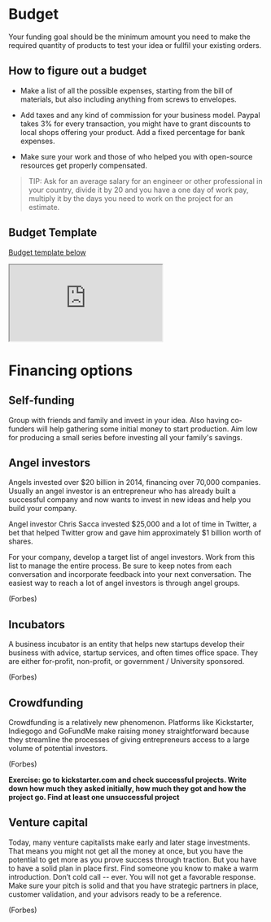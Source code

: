 # Budget

Your funding goal should be the minimum amount you need to make the required quantity of products to test your idea or fullfil your existing orders.

## How to figure out a budget

- Make a list of all the possible expenses, starting from the bill of materials, but also including anything from screws to envelopes.

- Add taxes and any kind of commission for your business model. Paypal takes 3% for every transaction, you might have to grant discounts to local shops offering your product. Add a fixed percentage for bank expenses.

- Make sure your work and those of who helped you with open-source resources get properly compensated. 

>TIP: Ask for an average salary for an engineer or other professional in your country, divide it by 20 and you have a one day of work pay, multiply it by the days you need to work on the project for an estimate.

## Budget Template

[Budget template below](https://docs.google.com/spreadsheets/d/1bUut3thgHJO4V4hRwjHPhzgWpTK2rj13yjDEfpYrdEY/edit?usp=sharing)

<iframe src="https://docs.google.com/spreadsheets/d/e/2PACX-1vRx2TuylAAVfsRgtz5-HwaR8I4rOF-3xNHa3r8EPAwFCtPby2HfElQ2p_3K8H9MOtht6LeJH9o6yxS6/pubhtml?widget=true&amp;headers=false"></iframe>

# Financing options

## Self-funding

Group with friends and family and invest in your idea. Also
having co-funders will help gathering some initial money to 
start production. Aim low for producing a small series before investing all your family's savings.

## Angel investors

Angels invested over $20 billion in 2014, financing over 70,000 companies. Usually an angel investor is an entrepreneur who has already built a successful company and now wants to invest in new ideas and help you build your company. 

Angel investor Chris Sacca invested $25,000 and a lot of time in Twitter, a bet that helped Twitter grow and gave him approximately $1 billion worth of shares.

For your company, develop a target list of angel investors. Work from this list to manage the entire process. Be sure to keep notes from each conversation and incorporate feedback into your next conversation.  The easiest way to reach a lot of angel investors is through angel groups.

(Forbes)

## Incubators

A business incubator is an entity that helps new startups develop their business with advice, startup services, and often times office space. They are either for-profit, non-profit, or government / University sponsored. 

(Forbes)


## Crowdfunding

Crowdfunding is a relatively new phenomenon. Platforms like Kickstarter, Indiegogo and GoFundMe make raising money straightforward because they streamline the processes of giving entrepreneurs access to a large volume of potential investors. 

(Forbes)

**Exercise: go to kickstarter.com and check successful projects. Write down how much they asked initially, how much they got and how the project go. Find at least one unsuccessful project**


## Venture capital

 Today, many venture capitalists make early and later stage investments. That means you might not get all the money at once, but you have the potential to get more as you prove success through traction. 
 But you have to have a solid plan in place first. Find someone you know to make a warm introduction. Don’t cold call -- ever. You will not get a favorable response. Make sure your pitch is solid and that you have strategic partners in place, customer validation, and your advisors ready to be a reference.

 (Forbes)

